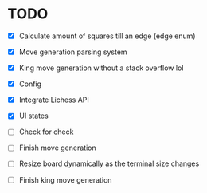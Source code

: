 # TODO

- [x] Calculate amount of squares till an edge (edge enum)
- [x] Move generation parsing system
- [x] King move generation without a stack overflow lol
- [x] Config
- [x] Integrate Lichess API
- [x] UI states

- [ ] Check for check
- [ ] Finish move generation
- [ ] Resize board dynamically as the terminal size changes
- [ ] Finish king move generation
